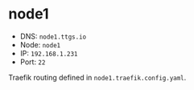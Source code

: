 # node1

- DNS: `node1.ttgs.io`
- Node: `node1`
- IP: `192.168.1.231`
- Port: `22`

Traefik routing defined in `node1.traefik.config.yaml`.
